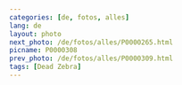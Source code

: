 ```yaml
---
categories: [de, fotos, alles]
lang: de
layout: photo
next_photo: /de/fotos/alles/P0000265.html
picname: P0000308
prev_photo: /de/fotos/alles/P0000309.html
tags: [Dead Zebra]
---
```

